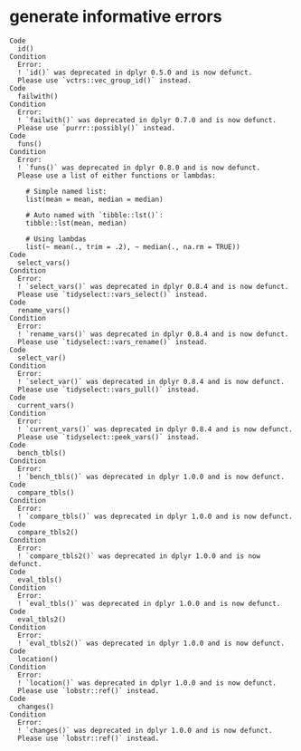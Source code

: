 # generate informative errors

    Code
      id()
    Condition
      Error:
      ! `id()` was deprecated in dplyr 0.5.0 and is now defunct.
      Please use `vctrs::vec_group_id()` instead.
    Code
      failwith()
    Condition
      Error:
      ! `failwith()` was deprecated in dplyr 0.7.0 and is now defunct.
      Please use `purrr::possibly()` instead.
    Code
      funs()
    Condition
      Error:
      ! `funs()` was deprecated in dplyr 0.8.0 and is now defunct.
      Please use a list of either functions or lambdas: 
      
        # Simple named list: 
        list(mean = mean, median = median)
      
        # Auto named with `tibble::lst()`: 
        tibble::lst(mean, median)
      
        # Using lambdas
        list(~ mean(., trim = .2), ~ median(., na.rm = TRUE))
    Code
      select_vars()
    Condition
      Error:
      ! `select_vars()` was deprecated in dplyr 0.8.4 and is now defunct.
      Please use `tidyselect::vars_select()` instead.
    Code
      rename_vars()
    Condition
      Error:
      ! `rename_vars()` was deprecated in dplyr 0.8.4 and is now defunct.
      Please use `tidyselect::vars_rename()` instead.
    Code
      select_var()
    Condition
      Error:
      ! `select_var()` was deprecated in dplyr 0.8.4 and is now defunct.
      Please use `tidyselect::vars_pull()` instead.
    Code
      current_vars()
    Condition
      Error:
      ! `current_vars()` was deprecated in dplyr 0.8.4 and is now defunct.
      Please use `tidyselect::peek_vars()` instead.
    Code
      bench_tbls()
    Condition
      Error:
      ! `bench_tbls()` was deprecated in dplyr 1.0.0 and is now defunct.
    Code
      compare_tbls()
    Condition
      Error:
      ! `compare_tbls()` was deprecated in dplyr 1.0.0 and is now defunct.
    Code
      compare_tbls2()
    Condition
      Error:
      ! `compare_tbls2()` was deprecated in dplyr 1.0.0 and is now defunct.
    Code
      eval_tbls()
    Condition
      Error:
      ! `eval_tbls()` was deprecated in dplyr 1.0.0 and is now defunct.
    Code
      eval_tbls2()
    Condition
      Error:
      ! `eval_tbls2()` was deprecated in dplyr 1.0.0 and is now defunct.
    Code
      location()
    Condition
      Error:
      ! `location()` was deprecated in dplyr 1.0.0 and is now defunct.
      Please use `lobstr::ref()` instead.
    Code
      changes()
    Condition
      Error:
      ! `changes()` was deprecated in dplyr 1.0.0 and is now defunct.
      Please use `lobstr::ref()` instead.


